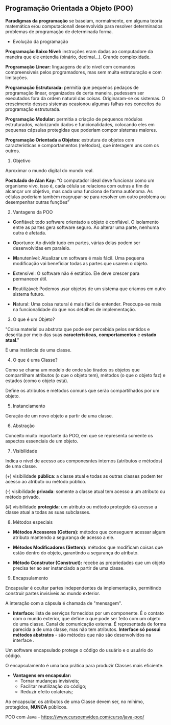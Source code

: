 ## Programação Orientada a Objeto (POO)

**Paradigmas da programação** se baseiam, normalmente, em alguma teoria matemática e/ou computacionall desenvolvida para resolver determinados problemas de programação de determinada forma.

- Evolução da programação

**Programação Baixo Nível:** instruções eram dadas ao computadore da maneira que ele entendia (binário, decimal...). Grande complexidade. 

**Programação Linear:** linguagens de alto nível com comandos compreensíveis pelos programadores, mas sem muita estruturação e com limitações. 

**Programação Estruturada:** permitia que pequenos pedaços de programação linear, organizados de certa maneira, pudessem ser executados fora da ordem natural das coisas. Originaram-se os sistemas. O crescimento desses sistemas ocasionou algumas falhas nos conceitos da programação estruturada. 

**Programação Modular:** permitia a criação de pequenos módulos estruturados, valorizando dados e funcionalidades, colocando eles em pequenas cápsulas protegidas que poderiam compor sistemas maiores.

**Programação Orientada a Objetos**: estrutura de objetos com características e comportamentos (métodos), que interagem uns com os outros.

1. Objetivo

Aproximar o mundo digital do mundo real.

**Postulado de Alan Kay:** “O computador ideal deve funcionar como um organismo vivo, isso é, cada célula se relaciona com outras a fim de alcançar um objetivo, mas cada uma funciona de forma autônoma. As células poderiam também reagrupar-se para resolver um outro problema ou desempenhar outras funções” 


2. Vantagens da POO

- **C**onfiável: todo software orientado a objeto é confiável. O isolamento entre as partes gera software seguro. Ao alterar uma parte, nenhuma outra é afetada.

- **O**portuno: Ao dividir tudo em partes, várias delas podem ser desenvolvidas em paralelo.

- **M**anutenível: Atualizar um software é mais fácil. Uma pequena modificação vai beneficiar todas as partes que usarem o objeto.

- **E**xtensível: O software não é estático. Ele deve crescer para permanecer útil.

- **R**eutilizável: Podemos usar objetos de um sistema que criamos em outro sistema futuro.

- **N**atural: Uma coisa natural é mais fácil de entender. Preocupa-se mais na funcionalidade do que nos detalhes de implementação.


3. O que é um Objeto?

"Coisa material ou abstrata que pode ser percebida pelos sentidos e descrita por meio das suas **características**, **comportamentos** e **estado atual**."

É uma instância de uma classe.

4. O que é uma Classe?

Como se chama um modelo de onde são tirados os objetos que compartilham atributos (o que o objeto tem), métodos (o que o objeto faz) e estados (como o objeto está).

Define os atributos e métodos comuns que serão compartilhados por um objeto.

5. Instanciamento

Geração de um novo objeto a partir de uma classe.

6. Abstração

Conceito muito importante da POO, em que se representa somente os aspectos essenciais de um objeto.

7. Visibilidade

Indica o nível de acesso aos componesntes internos (atributos e métodos) de uma classe.

(+) visibilidade **pública**: a classe atual e todas as outras classes podem ter acesso ao atributo ou método público.

(-) visibilidade **privada**: somente a classe atual tem acesso a um atributo ou método privado.

(#) visibilidade **protegida**: um atributo ou método protegido dá acesso a classe atual a todas as suas subclasses.

8. Métodos especiais

- **Métodos Acessores (Getters):** métodos que conseguem acessar algum atributo mantendo a segurança de acesso a ele.

- **Métodos Modificadores (Setters):** métodos que modificam coisas que estão dentro do objeto, garantindo a segurança do atributo.

- **Método Construtor (Construct):** recebe as propriedades que um objeto precisa ter ao ser instanciado a partir de uma classe.

9. Encapsulamento

Encapsular é ocultar partes independentes da implementação, permitindo construir partes invisíveis ao mundo exterior.

A interação com a cápsula é chamada de "mensagem".

- **Interface:** lista de serviços fornecidos por um componente. É o contato com o mundo exterior, que define o que pode ser feito com um objeto de uma classe. Canal de comunicação externa. É representada de forma parecida a de uma classe, mas não tem atributos. **Interface só possui métodos abstratos** - são métodos que não são desenvolvidos na interface .

Um software encapsulado protege o código do usuário e o usuário do código.

O encapsulamento é uma boa prática para produzir Classes mais eficiente.

- **Vantagens em encapsular:**
  - Tornar mudanças invisíveis;
  - Facilitar reutilização do código;
  - Reduzir efeito colaterais;

Ao encapsular, os atributos de uma Classe devem ser, no mínimo, protegidos, **NUNCA** públicos.

POO com Java - https://www.cursoemvideo.com/curso/java-poo/
